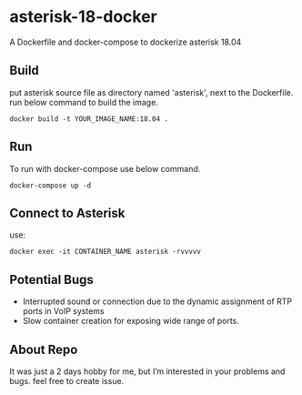 # asterisk-18-docker

A Dockerfile and docker-compose to dockerize asterisk 18.04

## Build

put asterisk source file as directory named 'asterisk', next to the Dockerfile. run below command to build the image.

```angular2html
docker build -t YOUR_IMAGE_NAME:18.04 .
```

## Run

To run with docker-compose use below command.

```angular2html
docker-compose up -d
```

## Connect to Asterisk

use:

```angular2html
docker exec -it CONTAINER_NAME asterisk -rvvvvv
```

## Potential Bugs
* Interrupted sound or connection due to the dynamic assignment of RTP ports in VoIP systems
* Slow container creation for exposing wide range of ports.

## About Repo
It was just a 2 days hobby for me, but I’m interested in your problems and bugs. feel free to create issue.